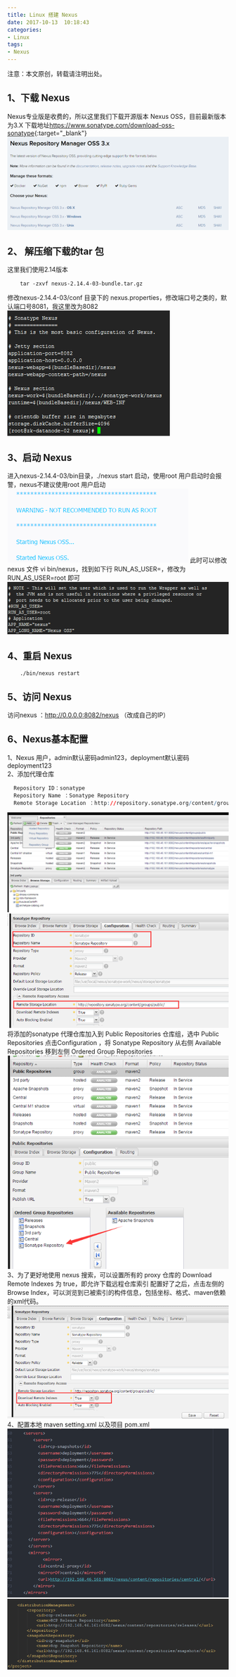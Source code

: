 ```yaml
---
title: Linux 搭建 Nexus
date: 2017-10-13  10:18:43
categories:
- Linux
tags:
- Nexus
---
```


注意：本文原创，转载请注明出处。

## 1、下载 Nexus
Nexus专业版是收费的，所以这里我们下载开源版本 Nexus OSS，目前最新版本为3.X
下载地址<https://www.sonatype.com/download-oss-sonatype>{:target="_blank"}
![plot of chunk nexus_info](/images/nexus_info.png)
<!-- more -->
## 2、	解压缩下载的tar 包
这里我们使用2.14版本
```she&#39;ll
    tar -zxvf nexus-2.14.4-03-bundle.tar.gz
```
修改nexus-2.14.4-03/conf 目录下的 nexus.properties，修改端口号之类的，默认端口号8081，我这里改为8082
![plot of chunk nexus_config1](/images/nexus_config1.png)

## 3、启动 Nexus
进入nexus-2.14.4-03/bin目录，./nexus start 启动，使用root 用户启动时会报警，nexus不建议使用root 用户启动
![plot of chunk nexus_config2](/images/nexus_config2.png)
此时可以修改 nexus 文件 vi bin/nexus，找到如下行 RUN_AS_USER=，修改为RUN_AS_USER=root 即可
![plot of chunk nexus_config3](/images/nexus_config3.png)

## 4、重启 Nexus
```she&#39;ll
    ./bin/nexus restart
```

## 5、访问 Nexus
访问nexus ：http://0.0.0.0:8082/nexus （改成自己的IP）

## 6、Nexus基本配置
1、Nexus 用户，admin默认密码admin123，deployment默认密码deployment123  
2、添加代理仓库
```R
  Repository ID：sonatype  
  Repository Name ：Sonatype Repository
  Remote Storage Location ：http://repository.sonatype.org/content/groups/public/
```
![plot of chunk nexus_config4](/images/nexus_config4.png)
![plot of chunk nexus_config5](/images/nexus_config5.png)
将添加的sonatype 代理仓库加入到 Public Repositories 仓库组，选中 Public Repositories 点击Configuration ，将 Sonatype Repository 从右侧 Available Repositories 移到左侧 Ordered Group Repositories
![plot of chunk nexus_config6](/images/nexus_config6.png)
3、为了更好地使用 nexus 搜索，可以设置所有的 proxy 仓库的 Download Remote Indexes 为 true，即允许下载远程仓库索引
配置好了之后，点击左侧的 Browse Index，可以浏览到已被索引的构件信息，包括坐标、格式、maven依赖的xml代码。
![plot of chunk nexus_config7](/images/nexus_config7.png)
4、配置本地 maven setting.xml 以及项目 pom.xml
![plot of chunk nexus_config8](/images/nexus_config8.png)
![plot of chunk nexus_config9](/images/nexus_config9.png)
